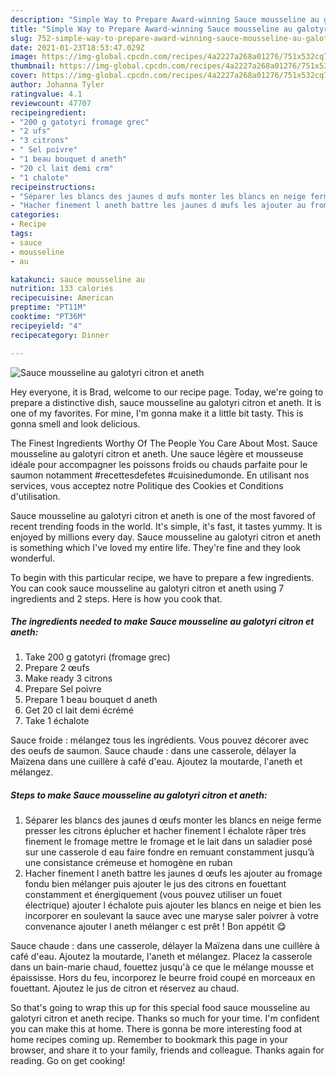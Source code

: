 ```yaml
---
description: "Simple Way to Prepare Award-winning Sauce mousseline au galotyri citron et aneth"
title: "Simple Way to Prepare Award-winning Sauce mousseline au galotyri citron et aneth"
slug: 752-simple-way-to-prepare-award-winning-sauce-mousseline-au-galotyri-citron-et-aneth
date: 2021-01-23T18:53:47.029Z
image: https://img-global.cpcdn.com/recipes/4a2227a268a01276/751x532cq70/sauce-mousseline-au-galotyri-citron-et-aneth-photo-principale-de-la-recette.jpg
thumbnail: https://img-global.cpcdn.com/recipes/4a2227a268a01276/751x532cq70/sauce-mousseline-au-galotyri-citron-et-aneth-photo-principale-de-la-recette.jpg
cover: https://img-global.cpcdn.com/recipes/4a2227a268a01276/751x532cq70/sauce-mousseline-au-galotyri-citron-et-aneth-photo-principale-de-la-recette.jpg
author: Johanna Tyler
ratingvalue: 4.1
reviewcount: 47707
recipeingredient:
- "200 g gatotyri fromage grec"
- "2 ufs"
- "3 citrons"
- " Sel poivre"
- "1 beau bouquet d aneth"
- "20 cl lait demi crm"
- "1 chalote"
recipeinstructions:
- "Séparer les blancs des jaunes d œufs monter les blancs en neige ferme presser les citrons éplucher et hacher finement l échalote râper très finement le fromage mettre le fromage et le lait dans un saladier posé sur une casserole d eau faire fondre en remuant constamment jusqu’à une consistance crémeuse et homogène en ruban"
- "Hacher finement l aneth battre les jaunes d œufs les ajouter au fromage fondu bien mélanger puis ajouter le jus des citrons en fouettant constamment et énergiquement (vous pouvez utiliser un fouet électrique) ajouter l échalote puis ajouter les blancs en neige et bien les incorporer en soulevant la sauce avec une maryse saler poivrer à votre convenance ajouter l aneth mélanger c est prêt ! Bon appétit 😋"
categories:
- Recipe
tags:
- sauce
- mousseline
- au

katakunci: sauce mousseline au 
nutrition: 133 calories
recipecuisine: American
preptime: "PT11M"
cooktime: "PT36M"
recipeyield: "4"
recipecategory: Dinner

---
```



![Sauce mousseline au galotyri citron et aneth](https://img-global.cpcdn.com/recipes/4a2227a268a01276/751x532cq70/sauce-mousseline-au-galotyri-citron-et-aneth-photo-principale-de-la-recette.jpg)

Hey everyone, it is Brad, welcome to our recipe page. Today, we're going to prepare a distinctive dish, sauce mousseline au galotyri citron et aneth. It is one of my favorites. For mine, I'm gonna make it a little bit tasty. This is gonna smell and look delicious.

The Finest Ingredients Worthy Of The People You Care About Most. Sauce mousseline au galotyri citron et aneth. Une sauce légère et mousseuse idéale pour accompagner les poissons froids ou chauds parfaite pour le saumon notamment #recettesdefetes #cuisinedumonde. En utilisant nos services, vous acceptez notre Politique des Cookies et Conditions d&#39;utilisation.

Sauce mousseline au galotyri citron et aneth is one of the most favored of recent trending foods in the world. It's simple, it's fast, it tastes yummy. It is enjoyed by millions every day. Sauce mousseline au galotyri citron et aneth is something which I've loved my entire life. They're fine and they look wonderful.


To begin with this particular recipe, we have to prepare a few ingredients. You can cook sauce mousseline au galotyri citron et aneth using 7 ingredients and 2 steps. Here is how you cook that.

<!--inarticleads1-->

##### The ingredients needed to make Sauce mousseline au galotyri citron et aneth:

1. Take 200 g gatotyri (fromage grec)
1. Prepare 2 œufs
1. Make ready 3 citrons
1. Prepare  Sel poivre
1. Prepare 1 beau bouquet d aneth
1. Get 20 cl lait demi écrémé
1. Take 1 échalote


Sauce froide : mélangez tous les ingrédients. Vous pouvez décorer avec des oeufs de saumon. Sauce chaude : dans une casserole, délayer la Maïzena dans une cuillère à café d&#39;eau. Ajoutez la moutarde, l&#39;aneth et mélangez. 

<!--inarticleads2-->

##### Steps to make Sauce mousseline au galotyri citron et aneth:

1. Séparer les blancs des jaunes d œufs monter les blancs en neige ferme presser les citrons éplucher et hacher finement l échalote râper très finement le fromage mettre le fromage et le lait dans un saladier posé sur une casserole d eau faire fondre en remuant constamment jusqu’à une consistance crémeuse et homogène en ruban
1. Hacher finement l aneth battre les jaunes d œufs les ajouter au fromage fondu bien mélanger puis ajouter le jus des citrons en fouettant constamment et énergiquement (vous pouvez utiliser un fouet électrique) ajouter l échalote puis ajouter les blancs en neige et bien les incorporer en soulevant la sauce avec une maryse saler poivrer à votre convenance ajouter l aneth mélanger c est prêt ! Bon appétit 😋


Sauce chaude : dans une casserole, délayer la Maïzena dans une cuillère à café d&#39;eau. Ajoutez la moutarde, l&#39;aneth et mélangez. Placez la casserole dans un bain-marie chaud, fouettez jusqu&#39;à ce que le mélange mousse et épaississe. Hors du feu, incorporez le beurre froid coupé en morceaux en fouettant. Ajoutez le jus de citron et réservez au chaud. 

So that's going to wrap this up for this special food sauce mousseline au galotyri citron et aneth recipe. Thanks so much for your time. I'm confident you can make this at home. There is gonna be more interesting food at home recipes coming up. Remember to bookmark this page in your browser, and share it to your family, friends and colleague. Thanks again for reading. Go on get cooking!
